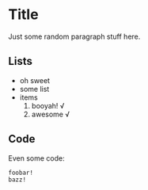 
# Title

Just some random paragraph stuff here.

## Lists

 - oh sweet
 - some list
 - items
   1. booyah! √
   2. awesome √

## Code

Even some code:

    foobar!
    bazz!